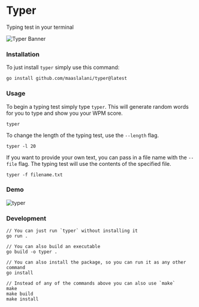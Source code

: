# Typer

Typing test in your terminal

![Typer Banner](../assets/banner.png)

### Installation

To just install `typer` simply use this command:
```
go install github.com/maaslalani/typer@latest
```

### Usage
To begin a typing test simply type `typer`. This will generate random words for you to type and show you your WPM score.
```
typer
```

To change the length of the typing test, use the `--length` flag.
```
typer -l 20
```

If you want to provide your own text, you can pass in a file name with the `--file` flag. The typing test will use the contents of the specified file.
```
typer -f filename.txt
```

### Demo
![typer](../assets/typer.gif?raw=true)

### Development
```
// You can just run `typer` without installing it
go run .

// You can also build an executable
go build -o typer .

// You can also install the package, so you can run it as any other command
go install

// Instead of any of the commands above you can also use `make`
make
make build
make install
```
